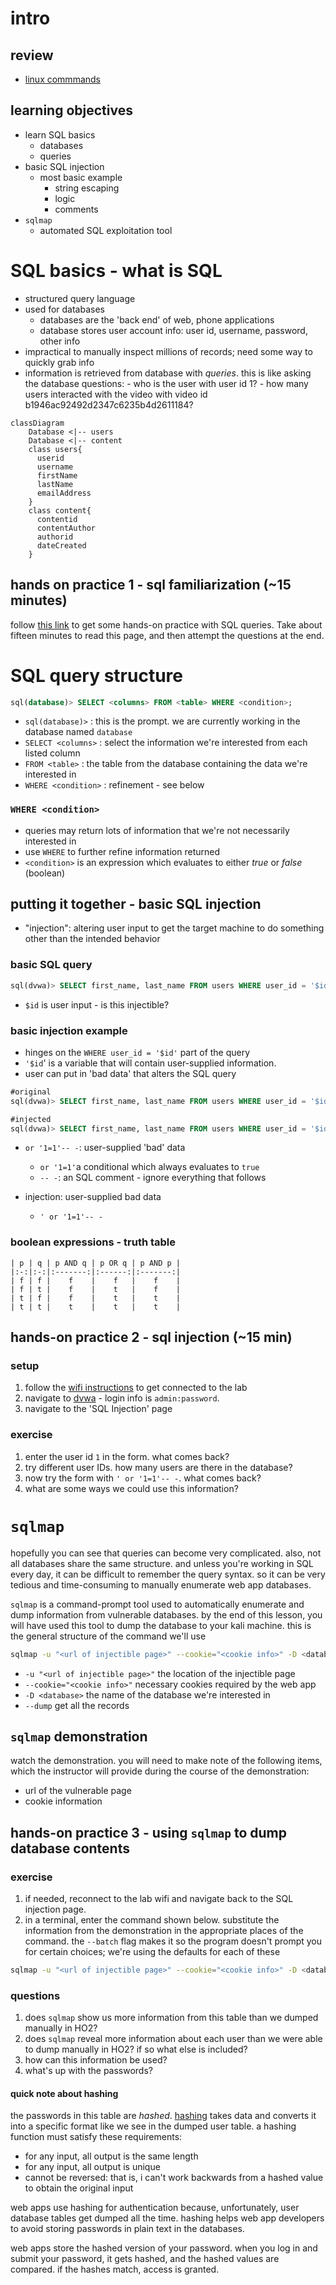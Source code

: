 # intro

## review
- [linux commmands](linux-lesson.md)

## learning objectives

- learn SQL basics
    - databases
    - queries
- basic SQL injection
    - most basic example
        - string escaping
        - logic
        - comments 
- `sqlmap`
    - automated SQL exploitation tool

# SQL basics - what is SQL
- structured query language
- used for databases
    - databases are the 'back end' of web, phone applications
    - database stores user account info: user id, username, password, other info
- impractical to manually inspect millions of records; need some way to quickly
  grab info
- information is retrieved from database with *queries*. this is like asking the database questions:
        - who is the user with user id 1?
        - how many users interacted with the video with video id
          b1946ac92492d2347c6235b4d2611184?
```mermaid
classDiagram
    Database <|-- users
    Database <|-- content
    class users{
      userid
      username
      firstName
      lastName
      emailAddress
    }
    class content{
      contentid
      contentAuthor
      authorid
      dateCreated
    }
```
## hands on practice 1 - sql familiarization (~15 minutes)

follow [this link](https://www.sqlcourse.com/beginner-course/selecting-data) to
get some hands-on practice with SQL queries.  Take about fifteen minutes to
read this page, and then attempt the questions at the end.


# SQL query structure

```sql
sql(database)> SELECT <columns> FROM <table> WHERE <condition>;
```

- `sql(database)>` : this is the prompt.  we are currently working in the
  database named `database`
- `SELECT <columns>` : select the information we're interested from each
  listed column
- `FROM <table>` : the table from the database containing the data we're
  interested in
- `WHERE <condition>` : refinement - see below

### `WHERE <condition>`

- queries may return lots of information that we're not necessarily interested
  in
- use `WHERE` to further refine information returned
- `<condition>` is an expression which evaluates to either *true* or *false*
  (boolean)


## putting it together - basic SQL injection
- "injection": altering user input to get the target machine to do something
  other than the intended behavior

### basic SQL query
```sql
sql(dvwa)> SELECT first_name, last_name FROM users WHERE user_id = '$id';
```
- `$id` is user input - is this injectible?

### basic injection example
- hinges on the `WHERE user_id = '$id'` part of the query
- `'$id`' is a variable that will contain user-supplied information.
- user can put in 'bad data' that alters the SQL query


```sql
#original
sql(dvwa)> SELECT first_name, last_name FROM users WHERE user_id = '$id';

#injected
sql(dvwa)> SELECT first_name, last_name FROM users WHERE user_id = '$id' or '1=1'-- -;
```

- `or '1=1'-- -`: user-supplied 'bad' data
    - `or '1=1'`a conditional which always evaluates to `true`
    - `-- -`: an SQL comment - ignore everything that follows

- injection: user-supplied bad data
    - `' or '1=1'-- -`

### boolean expressions - truth table

```
| p | q | p AND q | p OR q | p AND p |
|:-:|:-:|:-------:|:------:|:-------:|
| f | f |    f    |    f   |    f    |
| f | t |    f    |    t   |    f    |
| t | f |    f    |    t   |    t    |
| t | t |    t    |    t   |    t    |
```

## hands-on practice 2 - sql injection (~15 min)

### setup
1. follow the [wifi instructions](wifi-instructions.md) to get connected to the
   lab
2. navigate to [dvwa](link) - login info is `admin:password`.
3. navigate to the 'SQL Injection' page

### exercise
1. enter the user id `1` in the form.  what comes back?
2. try different user IDs.  how many users are there in the database?
3. now try the form with `' or '1=1'-- -`.  what comes back?
4. what are some ways we could use this information?

# `sqlmap`

hopefully you can see that queries can become very complicated. also, not all
databases share the same structure. and unless you're working in SQL every day,
it can be difficult to remember the query syntax. so it can be very tedious and
time-consuming to manually enumerate web app databases.

`sqlmap` is a command-prompt tool used to automatically enumerate and dump
information from vulnerable databases.  by the end of this lesson, you will
have used this tool to dump the database to your kali machine. this is the
general structure of the command we'll use

```bash
sqlmap -u "<url of injectible page>" --cookie="<cookie info>" -D <database> --dump
```
- `-u "<url of injectible page>"` the location of the injectible page
- `--cookie="<cookie info>"` necessary cookies required by the web app
- `-D <database>` the name of the database we're interested in
- `--dump` get all the records

## `sqlmap` demonstration
watch the demonstration.  you will need to make note of the following items,
which the instructor will provide during the course of the demonstration:
- url of the vulnerable page
- cookie information

## hands-on practice 3 - using `sqlmap` to dump database contents

### exercise
1. if needed, reconnect to the lab wifi and navigate back to the SQL injection
   page.
2. in a terminal, enter the command shown below.  substitute the information
   from the demonstration in the appropriate places of the command. the
   `--batch` flag makes it so the program doesn't prompt you for certain
   choices; we're using the defaults for each of these
```bash
sqlmap -u "<url of injectible page>" --cookie="<cookie info>" -D <database> --dump --batch
```

### questions
1. does `sqlmap` show us more information from this table than we dumped
   manually in HO2?
2. does `sqlmap` reveal more information about each user than we were able to
   dump manually in HO2? if so what else is included?
3. how can this information be used?
4. what's up with the passwords?

#### quick note about hashing
the passwords in this table are *hashed*.
[hashing](https://en.wikipedia.org/wiki/Hash_function) takes data and converts
it into a specific format like we see in the dumped user table.  a hashing
function must satisfy these requirements:
* for any input, all output is the same length
* for any input, all output is unique
* cannot be reversed: that is, i can't work backwards from a hashed value to
  obtain the original input

web apps use hashing for authentication because, unfortunately, user database
tables get dumped all the time. hashing helps web app developers to avoid
storing passwords in plain text in the databases.

web apps store the hashed version of your password.  when you log in and submit
your password, it gets hashed, and the hashed values are compared.  if the
hashes match, access is granted.
